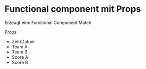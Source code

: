 # Functional component mit Props

Erzeugt eine Functional Component Match

Props:

- Zeit/Datum
- Team A
- Team B
- Score A
- Score B
